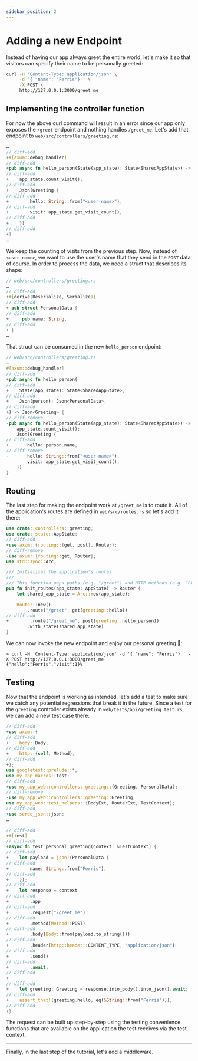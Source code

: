 ```yaml
---
sidebar_position: 2
---
```


# Adding a new Endpoint

Instead of having our app always greet the entire world, let's make it so that visitors can specify their name to be personally greeted:

```sh
curl -H 'Content-Type: application/json' \
     -d '{ "name": "Ferris"} ' \
     -X POST \
     http://127.0.0.1:3000/greet_me
```

## Implementing the controller function

For now the above curl command will result in an error since our app only exposes the `/greet` endpoint and nothing handles `/greet_me`. Let's add that endpoint to `web/src/controllers/greeting.rs`:

```rust
…
// diff-add
+#[axum::debug_handler]
// diff-add
+pub async fn hello_person(State(app_state): State<SharedAppState>) -> Json<Greeting> {
// diff-add
+    app_state.count_visit();
// diff-add
+    Json(Greeting {
// diff-add
+        hello: String::from("<user-name>"),
// diff-add
+        visit: app_state.get_visit_count(),
// diff-add
+    })
// diff-add
+}
…
```

We keep the counting of visits from the previous step. Now, instead of `<user-name>`, we want to use the user's name that they send in the `POST` data of course. In order to process the data, we need a struct that describes its shape:

```rust
// web/src/controllers/greeting.rs
…
// diff-add
+#[derive(Deserialize, Serialize)]
// diff-add
+ pub struct PersonalData {
// diff-add
+     pub name: String,
// diff-add
+ }
…
```

That struct can be consumed in the new `hello_person` endpoint:

```rust
// web/src/controllers/greeting.rs
…
#[axum::debug_handler]
// diff-add
+pub async fn hello_person(
// diff-add
+    State(app_state): State<SharedAppState>,
// diff-add
+    Json(person): Json<PersonalData>,
// diff-add
+) -> Json<Greeting> {
// diff-remove
-pub async fn hello_person(State(app_state): State<SharedAppState>) -> Json<Greeting> {
    app_state.count_visit();
    Json(Greeting {
// diff-add
+       hello: person.name,
// diff-remove
-       hello: String::from("<user-name>"),
        visit: app_state.get_visit_count(),
    })
}
```

## Routing

The last step for making the endpoint work at `/greet_me` is to route it. All of the application's routes are defined in `web/src/routes.rs` so let's add it there:

```rust
use crate::controllers::greeting;
use crate::state::AppState;
// diff-add
+use axum::{routing::{get, post}, Router};
// diff-remove
-use axum::{routing::get, Router};
use std::sync::Arc;

/// Initializes the application's routes.
///
/// This function maps paths (e.g. "/greet") and HTTP methods (e.g. "GET") to functions in [`crate::controllers`] as well as includes middlewares defined in [`crate::middlewares`] into the routing layer (see [`axum::Router`]).
pub fn init_routes(app_state: AppState) -> Router {
    let shared_app_state = Arc::new(app_state);

    Router::new()
        .route("/greet", get(greeting::hello))
// diff-add
+        .route("/greet_me", post(greeting::hello_person))
        .with_state(shared_app_state)
}
```

We can now invoke the new endpoint and enjoy our personal greeting 🦀:

```
» curl -H 'Content-Type: application/json' -d '{ "name": "Ferris"} ' -X POST http://127.0.0.1:3000/greet_me
{"hello":"Ferris","visit":1}%
```

## Testing

Now that the endpoint is working as intended, let's add a test to make sure we catch any potential regressions that break it in the future. Since a test for the `greeting` controller exists already in `web/tests/api/greeting_test.rs`, we can add a new test case there:

```rust
// diff-add
+use axum::{
// diff-add
+    body::Body,
// diff-add
+    http::{self, Method},
// diff-add
+};
use googletest::prelude::*;
use my_app_macros::test;
// diff-add
+use my_app_web::controllers::greeting::{Greeting, PersonalData};
// diff-remove
-use my_app_web::controllers::greeting::Greeting;
use my_app_web::test_helpers::{BodyExt, RouterExt, TestContext};
// diff-add
+use serde_json::json;
…

// diff-add
+#[test]
// diff-add
+async fn test_personal_greeting(context: &TestContext) {
// diff-add
+    let payload = json!(PersonalData {
// diff-add
+        name: String::from("Ferris"),
// diff-add
+    });
// diff-add
+    let response = context
// diff-add
+        .app
// diff-add
+        .request("/greet_me")
// diff-add
+        .method(Method::POST)
// diff-add
+        .body(Body::from(payload.to_string()))
// diff-add
+        .header(http::header::CONTENT_TYPE, "application/json")
// diff-add
+        .send()
// diff-add
+        .await;
// diff-add
+
// diff-add
+    let greeting: Greeting = response.into_body().into_json().await;
// diff-add
+    assert_that!(greeting.hello, eq(&String::from("Ferris")));
// diff-add
+}
```

The request can be built up step-by-step using the testing convenience functions that are available on the application the test receives via the test context.

---

Finally, in the last step of the tutorial, let's add a middleware.
